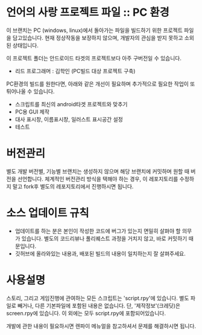 # 언어의 사랑 프로젝트 파일 :: PC 환경
이 브랜치는 PC (windows, linux)에서 돌아가는 파일을 빌드하기 위한 프로젝트 파일을 담고있습니다.
현재 정상작동을 보장하지 않으며, 개발자의 관심을 받지 못하고 소외된 상태입니다.

이 프로젝트 폴더는 안드로이드 타겟의 프로젝트보다 아주 구버전일 수 있습니다.


* 리드 프로그래머 : 김학인 (PC빌드 대상 프로젝트 구축)

PC환경의 빌드를 원한다면, 아래와 같은 개선이 필요하며 추가적으로 필요한 작업이 또 튀어나올 수 있습니다.
* 스크립트를 최신의 android타겟 프로젝트와 맞추기
* PC용 GUI 제작
* 대사 표시창, 이름표시창, 일러스트 표시공간 설정
* 테스트

# 버전관리
별도 개발 버전별, 기능별 브랜치는 생성하지 않으며 해당 브랜치에 커밋하며 원할 때 버전을 선언합니다.
체계적인 버전관리 방식을 택해야 하는 경우, 이 레포지토리를 수정하지 말고 fork후 별도의 레포지토리에서 진행하시면 됩니다.

# 소스 업데이트 규칙
* 업데이트를 하는 분은 본인이 작성한 코드에 버그가 있는지 면밀히 살펴야 할 의무가 있습니다. 별도의 코드리뷰나 풀리퀘스트 과정을 거치지 않고, 바로 커밋하기 때문입니다.
* 깃허브에 올라와있는 내용과, 배포된 빌드의 내용이 일치하는지 잘 살펴주세요. 

# 사용설명
스토리, 그리고 게임진행에 관여하는 모든 스크립트는 'script.rpy'에 있습니다. 별도 파일로 빼거나, 다른 기본파일에 포함된 내용은 없습니다. 단, '제작정보'(크레딧)은 screen.rpy에 있습니다. 이 외에는 모두 script.rpy에 포함되어있습니다.


개발에 관한 내용이 필요하시면 렌파이 메뉴얼을 참고하셔서 문제를 해결하시면 됩니다. 
